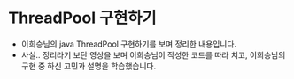 # ThreadPool 구현하기
- 이희승님의 java ThreadPool 구현하기를 보며 정리한 내용입니다.
- 사실.. 정리라기 보단 영상을 보며 이희승님이 작성한 코드를 따라 치고, 이희승님의 구현 중 하신 고민과 설명을 학습했습니다. 